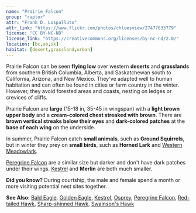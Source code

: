 ```yaml
---
name: "Prairie Falcon"
group: "raptor"
attr: "Frank D. Lospalluto"
attr_link: "https://www.flickr.com/photos/chloesview/27477633779"
license: "CC BY-NC-ND"
license_link: "https://creativecommons.org/licenses/by-nc-nd/2.0/"
location: [bc,ab,sk]
habitat: [desert,grassland,urban]
---
```

Prairie Falcon can be seen **flying low** over western **deserts** and **grasslands** from southern British Columbia, Alberta, and Saskatchewan south to California, Arizona, and New Mexico. They've adapted well to human habitation and can often be found in cities or farm country in the winter. However, they avoid forested areas and coasts, nesting on ledges or crevices of cliffs.

Prairie Falcon are **large** (15-18 in, 35-45 in wingspan) with a **light brown upper body** and a **cream-colored chest streaked with brown**. There are **brown vertical streaks below their eyes** and **dark-colored patches** at the **base of each wing** on the underside.

In summer, Prairie Falcon catch **small animals**, such as __Ground Squirrels__, but in winter they prey on **small birds**, such as **Horned Lark** and [Western Meadowlark](/{{section}}/westmlark).

[Peregrine Falcon](/{{section}}/peregrine) are a similar size but darker and don't have dark patches under their wings. [Kestrel](/{{section}}/kestrel) and **Merlin** are both much smaller.

**Did you know?** During courtship, the male and female spend a month or more visiting potential nest sites together.

<!-- generated, do not edit -->
**See Also:**
[Bald Eagle](/{{section}}/baldeagle),
[Golden Eagle](/{{section}}/goldeagl),
[Kestrel](/{{section}}/kestrel),
[Osprey](/{{section}}/osprey),
[Peregrine Falcon](/{{section}}/peregrine),
[Red-tailed Hawk](/{{section}}/redtail),
[Sharp-shinned Hawk](/{{section}}/shshawk),
[Swainson's Hawk](/{{section}}/swahawk)
